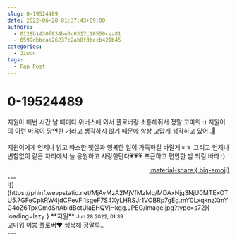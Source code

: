 ```yaml
---
slug: 0-19524489
date: 2022-06-28 01:37:43+09:00
authors:
  - 0128b1430f834be3c0317c18550cea81
  - 6599dbbcaa26237c2ab0f3becb421b45
categories:
  - Jiwon
tags:
  - Fan Post
---
```


# 0-19524489

<div class="post-container" markdown="1">
<div class="content-container md-sidebar__scrollwrap" markdown="1">

지원아 매번 시간 날 때마다 위버스에 와서 플로버랑 소통해줘서 정말 고마워 :) 지원이의 이런 마음이 당연한 거라고 생각하지 않기 때문에 항상 고맙게 생각하고 있어..🥹<br><br>지원이에게 언제나 밝고 따스한 햇살과 행복한 일이 가득하길 바랄게ㅎㅎ 그리고 언제나 변함없이 같은 자리에서 늘 응원하고 사랑한단다💗💗💗 포근하고 편안한 밤 되길 바라 :)

</div>
</div>

<div style="text-align: right;" markdown="1">
<a href="https://weverse.io/fromis9/fanpost/0-19524489" style="text-align: right;">:material-share:{.big-emoji}</a>
</div>
---

<div class="comments-container md-sidebar__scrollwrap" markdown="1">
<div class="comment" markdown="1">
<div class='id-container' markdown="1">
![](https://phinf.wevpstatic.net/MjAyMzA2MjVfMzMg/MDAxNjg3NjU0MTExOTU5.7GFeCpkRW4jdCPevFi1sgeF7S4XyLHRSJr1VOBRp7gEg.mY0LxqknzXmYC4oZ6TpxCmdSnAbldBctUiaEHQVjHkgg.JPEG/image.jpg?type=s72){ loading=lazy }
**<span class="artist">지원</span>** <small>Jun 28 2022, 01:39</small><br>
</div>
<div class='comment-body' markdown="1">
고마워 이쁭 플로버❤️ 행복해 정말루..
</div>
</div>
</div>
---
